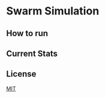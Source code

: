 # Swarm Simulation

## How to run 


## Current Stats


## License
[MIT](https://choosealicense.com/licenses/mit/)